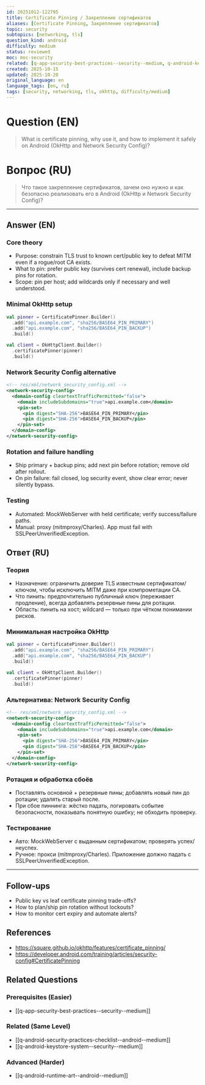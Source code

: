 ```yaml
---
id: 20251012-122795
title: Certificate Pinning / Закрепление сертификатов
aliases: [Certificate Pinning, Закрепление сертификатов]
topic: security
subtopics: [networking, tls]
question_kind: android
difficulty: medium
status: reviewed
moc: moc-security
related: [q-app-security-best-practices--security--medium, q-android-keystore-system--security--medium, q-android-security-practices-checklist--android--medium]
created: 2025-10-15
updated: 2025-10-20
original_language: en
language_tags: [en, ru]
tags: [security, networking, tls, okhttp, difficulty/medium]
---
```

# Question (EN)
> What is certificate pinning, why use it, and how to implement it safely on Android (OkHttp and Network Security Config)?

# Вопрос (RU)
> Что такое закрепление сертификатов, зачем оно нужно и как безопасно реализовать его в Android (OkHttp и Network Security Config)?

---

## Answer (EN)

### Core theory
- Purpose: constrain TLS trust to known cert/public key to defeat MITM even if a rogue/root CA exists.
- What to pin: prefer public key (survives cert renewal), include backup pins for rotation.
- Scope: pin per host; add wildcards only if necessary and well understood.

### Minimal OkHttp setup
```kotlin
val pinner = CertificatePinner.Builder()
  .add("api.example.com", "sha256/BASE64_PIN_PRIMARY")
  .add("api.example.com", "sha256/BASE64_PIN_BACKUP")
  .build()

val client = OkHttpClient.Builder()
  .certificatePinner(pinner)
  .build()
```

### Network Security Config alternative
```xml
<!-- res/xml/network_security_config.xml -->
<network-security-config>
  <domain-config cleartextTrafficPermitted="false">
    <domain includeSubdomains="true">api.example.com</domain>
    <pin-set>
      <pin digest="SHA-256">BASE64_PIN_PRIMARY</pin>
      <pin digest="SHA-256">BASE64_PIN_BACKUP</pin>
    </pin-set>
  </domain-config>
</network-security-config>
```

### Rotation and failure handling
- Ship primary + backup pins; add next pin before rotation; remove old after rollout.
- On pin failure: fail closed, log security event, show clear error; never silently bypass.

### Testing
- Automated: MockWebServer with held certificate; verify success/failure paths.
- Manual: proxy (mitmproxy/Charles). App must fail with SSLPeerUnverifiedException.

## Ответ (RU)

### Теория
- Назначение: ограничить доверие TLS известным сертификатом/ключом, чтобы исключить MITM даже при компрометации CA.
- Что пинить: предпочтительно публичный ключ (переживает продление), всегда добавлять резервные пины для ротации.
- Область: пинить на хост; wildcard — только при чётком понимании рисков.

### Минимальная настройка OkHttp
```kotlin
val pinner = CertificatePinner.Builder()
  .add("api.example.com", "sha256/BASE64_PIN_PRIMARY")
  .add("api.example.com", "sha256/BASE64_PIN_BACKUP")
  .build()

val client = OkHttpClient.Builder()
  .certificatePinner(pinner)
  .build()
```

### Альтернатива: Network Security Config
```xml
<!-- res/xml/network_security_config.xml -->
<network-security-config>
  <domain-config cleartextTrafficPermitted="false">
    <domain includeSubdomains="true">api.example.com</domain>
    <pin-set>
      <pin digest="SHA-256">BASE64_PIN_PRIMARY</pin>
      <pin digest="SHA-256">BASE64_PIN_BACKUP</pin>
    </pin-set>
  </domain-config>
</network-security-config>
```

### Ротация и обработка сбоёв
- Поставлять основной + резервные пины; добавлять новый пин до ротации; удалять старый после.
- При сбое пиннинга: жёстко падать, логировать событие безопасности, показывать понятную ошибку; не обходить проверку.

### Тестирование
- Авто: MockWebServer с выданным сертификатом; проверять успех/неуспех.
- Ручное: прокси (mitmproxy/Charles). Приложение должно падать с SSLPeerUnverifiedException.

---

## Follow-ups
- Public key vs leaf certificate pinning trade-offs?
- How to plan/ship pin rotation without lockouts?
- How to monitor cert expiry and automate alerts?

## References
- https://square.github.io/okhttp/features/certificate_pinning/
- https://developer.android.com/training/articles/security-config#CertificatePinning

## Related Questions

### Prerequisites (Easier)
- [[q-app-security-best-practices--security--medium]]

### Related (Same Level)
- [[q-android-security-practices-checklist--android--medium]]
- [[q-android-keystore-system--security--medium]]

### Advanced (Harder)
- [[q-android-runtime-art--android--medium]]

